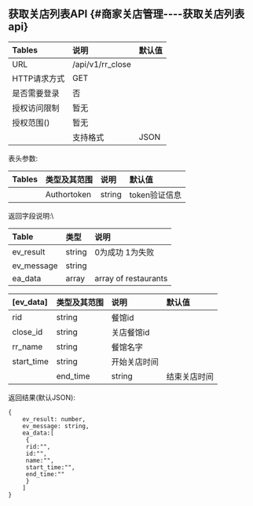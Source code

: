 ## 获取关店列表API {#商家关店管理----获取关店列表api}

| Tables | 说明 | 默认值 |
| :--- | :--- | :--- |
| URL | /api/v1/rr\_close |  |
| HTTP请求方式 | GET |  |
| 是否需要登录 | 否 |  |
| 授权访问限制 | 暂无 |  |
| 授权范围\(\) | 暂无 |  |
|  | 支持格式 | JSON |

表头参数:

| Tables | 类型及其范围 | 说明 | 默认值 |
| :--- | :--- | :--- | :--- |
|  | Authortoken | string | token验证信息 |

返回字段说明:\

| Table | 类型 | 说明 |
| :--- | :--- | :--- |
| ev\_result | string | 0为成功 1为失败 |
| ev\_message | string |  |
| ea\_data | array | array of restaurants |

| \[ev\_data\] | 类型及其范围 | 说明 | 默认值 |
| :--- | :--- | :--- | :--- |
| rid | string | 餐馆id |  |
| close\_id | string | 关店餐馆id |  |
| rr\_name | string | 餐馆名字 |  |
| start\_time | string | 开始关店时间 |  |
|  | end\_time | string | 结束关店时间 |

返回结果\(默认JSON\):

```
{
    ev_result: number,
    ev_message: string,
    ea_data:[
     {
     rid:"",
     id:"",
     name:"",
     start_time:"",
     end_time:""
     }
    ]
}
```



